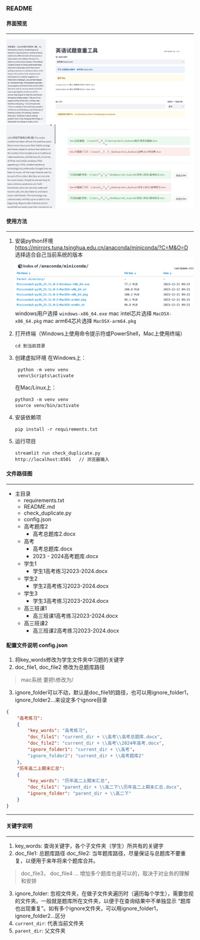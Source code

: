 
### README

#### 界面预览

----

![prevview1](<CleanShot 2023-12-29 at 16.18.04@2x.png>)
![preview2](<CleanShot 2023-12-28 at 09.06.49@2x_副本.png>)
#### 使用方法
---
1. 安装python环境
https://mirrors.tuna.tsinghua.edu.cn/anaconda/miniconda/?C=M&O=D
选择适合自己当前系统的版本
![清华大学镜像](<CleanShot 2023-12-26 at 11.36.57.png>)
windows用户选择 ``windows-x86_64.exe``
mac intel芯片选择 ``MacOSX-x86_64.pkg``
mac arm64芯片选择 ``MacOSX-arm64.pkg``


2. 打开终端（Windows上使用命令提示符或PowerShell，Mac上使用终端）
   ```shell
   cd 到当前目录
   ```

3. 创建虚拟环境
   在Windows上：
   ```shell
    python -m venv venv
    venv\Scripts\activate
   ```

    在Mac/Linux上：
    ```shell
    python3 -m venv venv
    source venv/bin/activate
    ```
  
  4. 安装依赖项
     ```shell
     pip install -r requirements.txt
     ```
  5. 运行项目
     ```shell
     streamlit run check_duplicate.py
     http://localhost:8501   // 浏览器输入
     ```
#### 文件路径图
----
- 主目录
  - requirements.txt
  - README.md
  - check_duplicate.py
  - config.json
  - 高考题库2
    - 高考总题库2.docx
  - 高考
    - 高考总题库.docx
    - 2023 - 2024高考题库.docx
  - 学生1
    - 学生1高考练习2023-2024.docx
  - 学生2
    - 学生2高考练习2023-2024.docx
  - 学生3
    - 学生3高考练习2023-2024.docx
  - 高三班课1
    - 高三班课1高考练习2023-2024.docx
  - 高三班课2
    - 高三班课2高考练习2023-2024.docx

#### 配置文件说明 config.json
1. 将key_words修改为学生文件夹中习题的关键字
2. doc_file1, doc_file2 修改为总题库路径
  > mac系统 要把\\修改为/
3. ignore_folder可以不动，默认是doc_file1的路径，也可以用ignore_folder1，ignore_folder2...来设定多个ignore目录
```json
{
    "高考练习": 
    {
        "key_words": "高考练习",
        "doc_file1": "current_dir + \\高考\\高考总题库.docx",
        "doc_file2": "current_dir + \\高考\\2024年高考.docx",
        "ignore_folder1": "current_dir + \\高考"，
      	"ignore_folder2": "current_dir + \\高考题库2"
    },
    "历年高二上期末汇总": 
    {
        "key_words": "历年高二上期末汇总",
        "doc_file1": "parent_dir + \\高二下\\历年高二上期末汇总.docx",
        "ignore_folder": "parent_dir + \\高二下"
    }
}
```
----
#### 关键字说明

----

1. key_words: 查询关键字，各个子文件夹（学生）所共有的关键字
2. doc_file1: 总题库路径
doc_file2: 当年题库路径，尽量保证与总题库不要重复，以便用于来年将来个题库合并。
> doc_file3， doc_file4 ... 增加多个题库也是可以的，取决于对业务的理解和安排

3. ignore_folder: 忽视文件夹，在做子文件夹遍历时（遍历每个学生），需要忽视的文件夹。一般就是题库所在文件夹，以便于在查询结果中不单独显示 “题库也出现重复”。如有多个ignore文件夹，可以用ignore_folder1，ignore_folder2...区分
4. ``current_dir``: 代表当前文件夹
5. ``parent_dir``: 父文件夹